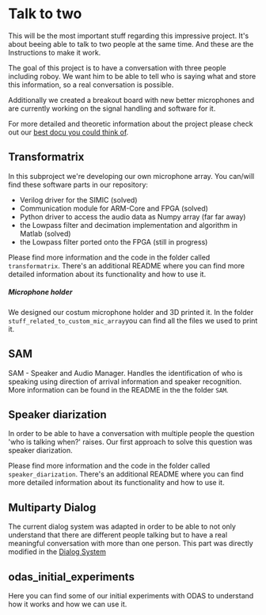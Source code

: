 # Talk to two

This will be the most important stuff regarding this impressive project. It's about beeing able to talk to two people at the same time. And these are the Instructions to make it work.

The goal of this project is to have a conversation with three people including roboy. We want him to be able to tell who is saying what and store this information, so a real conversation is possible.

Additionally we created a breakout board with new better microphones and are currently working on the signal handling and software for it.

For more detailed and theoretic information about the project please check out our [best docu you could think of](https://devanthro.atlassian.net/wiki/spaces/SS18/pages/246546662/Best+Docu+you+could+think+of).

## Transformatrix

In this subproject we're developing our own microphone array. You can/will find these software parts in our repository:

  -  Verilog driver for the SIMIC (solved)
  -  Communication module for ARM-Core and FPGA (solved)
  -  Python driver to access the audio data as Numpy array (far far away)
  - the Lowpass filter and decimation implementation and algorithm in Matlab (solved)
  - the Lowpass filter ported onto the FPGA (still in progress)

Please find more information and the code in the folder called `transformatrix`. There's an additional README where you can find more detailed information about its functionality and how to use it.

##### Microphone holder

We designed our costum microphone holder and 3D printed it. In the folder `stuff_related_to_custom_mic_array`you can find all the files we used to print it.


## SAM
SAM - Speaker and Audio Manager. Handles the identification of who is speaking using direction of arrival information and speaker recognition. More information can be found in the README in the the folder `SAM`.


## Speaker diarization

In order to be able to have a conversation with multiple people the question 'who is talking when?' raises. Our first approach to solve this question was speaker diarization.

Please find more information and the code in the folder called `speaker_diarization`. There's an additional README where you can find more detailed information about its functionality and how to use it.

## Multiparty Dialog

The current dialog system was adapted in order to be able to not only understand that there are different people talking but to have a real meaningful conversation with more than one person. This part was directly modified in the [Dialog System](https://github.com/Roboy/roboy_dialog/tree/negin_multi_party_dialog_3)

## odas_initial_experiments

Here you can find some of our initial experiments with ODAS to understand how it works and how we can use it.
